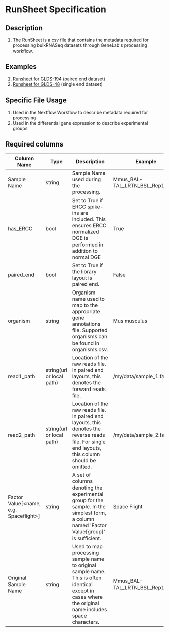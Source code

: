 # RunSheet Specification

## Description

1. The RunSheet is a csv file that contains the metadata required for processing bulkRNASeq datasets through GeneLab's processing workflow.

## Examples

1. [Runsheet for GLDS-194](paired_end_runsheet/GLDS-194_bulkRNASeq_v1.csv) (paired end dataset)
2. [Runsheet for GLDS-48](single_end_runsheet/GLDS-48_bulkRNASeq_v1.csv) (single end dataset)

## Specific File Usage

1. Used in the Nextflow Workflow to describe metadata required for processing
2. Used in the differential gene expression to describe experimental groups

## Required columns

| Column Name                            | Type                      | Description                                                                                                                                            | Example                       |
|----------------------------------------|---------------------------|--------------------------------------------------------------------------------------------------------------------------------------------------------|-------------------------------|
| Sample Name                            | string                    | Sample Name used during the processing.                                                                                                                | Mmus_BAL-TAL_LRTN_BSL_Rep1_B7 |
| has_ERCC                               | bool                      | Set to True if ERCC spike-ins are included. This ensures ERCC normalized DGE is performed in addition to normal DGE                                    | True                          |
| paired_end                             | bool                      | Set to True if the library layout is paired end.                                                                                                       | False                         |
| organism                               | string                    | Organism name used to map to the appropriate gene annotations file. Supported organisms can be found in organisms.csv.                                 | Mus musculus                  |
| read1_path                             | string(url or local path) | Location of the raw reads file. In paired end layouts, this denotes the forward reads file.                                                            | /my/data/sample_1.fastq.gz    |
| read2_path                             | string(url or local path) | Location of the raw reads file. In paired end layouts, this denotes the reverse reads file. For single end layouts, this column should be omitted.                                                            | /my/data/sample_2.fastq.gz    |
| Factor Value[<name, e.g. Spaceflight>] | string                    | A set of columns denoting the experimental group for the sample.  In the simplest form, a column named 'Factor Value[group]' is sufficient.            | Space Flight                  |
| Original Sample Name                   | string                    | Used to map processing sample name to original sample name. This is often identical except in cases where the original name includes space characters. | Mmus_BAL-TAL_LRTN_BSL_Rep1_B7 |